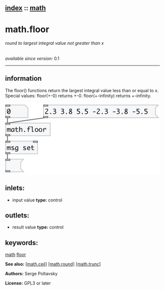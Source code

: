 [index](index.html) :: [math](category_math.html)
---

# math.floor

###### round to largest integral value not greater than x

*available since version:* 0.1

---


## information
The floor() functions return the largest integral value less than or equal to
            x.
Special values:
floor(+-0) returns +-0.
floor(+-infinity) returns +-infinity.



[![example](../examples/img/math.floor.jpg)](../examples/pd/math.floor.pd)









## inlets:

* input value 
__type:__ control<br>



## outlets:

* result value
__type:__ control<br>



## keywords:

[math](keywords/math.html)
[floor](keywords/floor.html)



**See also:**
[\[math.ceil\]](math.ceil.html)
[\[math.round\]](math.round.html)
[\[math.trunc\]](math.trunc.html)




**Authors:** Serge Poltavsky




**License:** GPL3 or later





